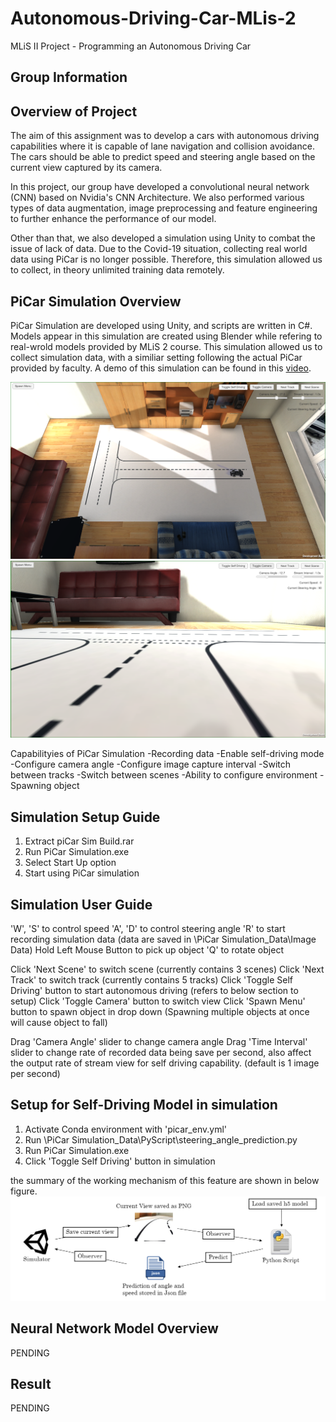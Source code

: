 # Autonomous-Driving-Car-MLis-2
MLiS II Project - Programming an Autonomous Driving Car

## Group Information

## Overview of Project

The aim of this assignment was to develop a cars with autonomous driving capabilities where it is capable of lane navigation and collision avoidance. ​The cars should be able to predict speed and steering angle based on the current view captured by its camera.

In this project, our group have developed a convolutional neural network (CNN) based on Nvidia's CNN Architecture. We also performed various types of data augmentation, image preprocessing and feature engineering to further enhance the performance of our model.

Other than that, we also developed a simulation using Unity to combat the issue of lack of data. Due to the Covid-19 situation, collecting real world data using PiCar is no longer possible. Therefore, this simulation allowed us to collect, in theory unlimited training data remotely.

## PiCar Simulation Overview

PiCar Simulation are developed using Unity, and scripts are written in C#. Models appear in this simulation are created using Blender while refering to real-wrold models provided by MLiS 2 course. This simulation allowed us to collect simulation data, with a similiar setting following the actual PiCar provided by faculty. A demo of this simulation can be found in this [video](https://youtu.be/5SC681vJocY).

![Screen capture of PiCar Simulation](/images/sim-snapshot.PNG)   
![Screen capture of PiCar Simulation](/images/snapshot-sim-just-in-case.PNG)

Capabilityies of PiCar Simulation
-Recording data​
-Enable self-driving mode​
-Configure camera angle​
-Configure image capture interval​
-Switch between tracks​
-Switch between scenes​
-Ability to configure environment​
-Spawning object

## Simulation Setup Guide

1. Extract piCar Sim Build.rar
2. Run PiCar Simulation.exe
3. Select Start Up option
4. Start using PiCar simulation

## Simulation User Guide

'W', 'S' to control speed
'A', 'D' to control steering angle
'R' to start recording simulation data (data are saved in \PiCar Simulation_Data\Image Data)
Hold Left Mouse Button to pick up object
'Q' to rotate object

Click 'Next Scene' to switch scene (currently contains 3 scenes)
Click 'Next Track' to switch track (currently contains 5 tracks)
Click 'Toggle Self Driving' button to start autonomous driving (refers to below section to setup)
Click 'Toggle Camera' button to switch view
Click 'Spawn Menu' button to spawn object in drop down (Spawning multiple objects at once will cause object to fall)

Drag 'Camera Angle' slider to change camera angle
Drag 'Time Interval' slider to change rate of recorded data being save per second, also affect the output rate of stream view for self driving capability. (default is 1 image per second)

## Setup for Self-Driving Model in simulation

1. Activate Conda environment with 'picar_env.yml'
2. Run \PiCar Simulation_Data\PyScript\steering_angle_prediction.py
3. Run PiCar Simulation.exe
4. Click 'Toggle Self Driving' button in simulation

the summary of the working mechanism of this feature are shown in below figure.
![Mechanism of Self Driving Mode](/images/self-driving-mode-mech.PNG)

## Neural Network Model Overview

PENDING

## Result

PENDING